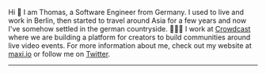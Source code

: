 Hi 👋
I am Thomas, a Software Engineer from Germany. I used to live and work in Berlin, then started to travel around Asia for a few years and now I've somehow settled in the german countryside. 🌲🌲🌲
I work at [Crowdcast](http://crowdcast.io) where we are building a platform for creators to build communities around live video events. For more information about me, check out my website at [maxi.io](http://maxi.io) or follow me on [Twitter](http://twitter.com/tmaximini).

---

